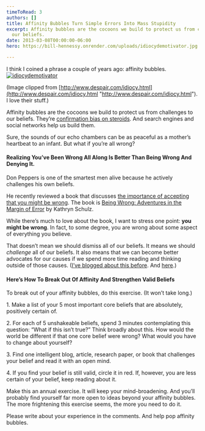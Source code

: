 ```yaml
---
timeToRead: 3
authors: []
title: Affinity Bubbles Turn Simple Errors Into Mass Stupidity
excerpt: Affinity bubbles are the cocoons we build to protect us from challenges to
  our beliefs.
date: 2013-03-08T00:00:00-06:00
hero: https://bill-hennessy.onrender.com/uploads/idiocydemotivator.jpg

---
```

I think I coined a phrase a couple of years ago: affinity bubbles. [![idiocydemotivator](https://web.archive.org/web/20161109182600im_/http://static1.squarespace.com/static/56c87f52356fb0ec8c23c9b7/56d09050d9fd567b5dd38d8b/56d09059d9fd567b5dd38e6c/1456509017504/idiocydemotivator.jpg?format=original "idiocydemotivator")](https://web.archive.org/web/20161109182600/http://www.despair.com/idiocy.html)

(Image clipped from [http://www.despair.com/idiocy.html](http://www.despair.com/idiocy.html "http://www.despair.com/idiocy.html"). I love their stuff.)

Affinity bubbles are the cocoons we build to protect us from challenges to our beliefs. They’re [confirmation bias on steroids](https://web.archive.org/web/20161109182600/http://hennessysview.com/2012/12/28/how-psychological-biases-make-good-government-unlikely/). And search engines and social networks help us build them.

Sure, the sounds of our echo chambers can be as peaceful as a mother’s heartbeat to an infant. But what if you’re all wrong?

#### Realizing You’ve Been Wrong All Along Is Better Than Being Wrong And Denying It.

Don Peppers is one of the smartest men alive because he actively challenges his own beliefs.

He recently reviewed a book that discusses [the importance of accepting that you might be wrong](https://web.archive.org/web/20161109182600/http://www.linkedin.com/today/post/article/20130222155754-17102372-what-does-it-feel-like-to-be-wrong). The book is [Being Wrong: Adventures in the Margin of Error](https://web.archive.org/web/20161109182600/http://www.amazon.com/gp/product/0061176052/ref=as_li_ss_tl?ie=UTF8&camp=1789&creative=390957&creativeASIN=0061176052&linkCode=as2&tag=hennesssview-20) by Kathryn Schulz.

While there’s much to love about the book, I want to stress one point: **you might be wrong**. In fact, to some degree, you are wrong about some aspect of everything you believe.

That doesn’t mean we should dismiss all of our beliefs. It means we should _challenge_ all of our beliefs. It also means that we can become better advocates for our causes if we spend more time reading and thinking outside of those causes. ([I’ve blogged about this before](https://web.archive.org/web/20161109182600/http://hennessysview.com/2010/12/30/8-things-to-read-in-2011/). And [here](https://web.archive.org/web/20161109182600/http://hennessysview.com/2012/12/09/conservatives-keep-losing-because-theyre-reading-the-wrong-books/).)

#### Here’s How To Break Out Of Affinity And Strengthen Valid Beliefs

To break out of your affinity bubbles, do this exercise. (It won’t take long.)

1\. Make a list of your 5 most important core beliefs that are absolutely, positively certain of.

2\. For each of 5 unshakeable beliefs, spend 3 minutes contemplating this question: “What if this isn’t true?” Think broadly about this. How would the world be different if that one core belief were wrong? What would you have to change about yourself?

3\. Find one intelligent blog, article, research paper, or book that challenges your belief and read it with an open mind.

4\. If you find your belief is still valid, circle it in red. If, however, you are less certain of your belief, keep reading about it.

Make this an annual exercise. It will keep your mind-broadening. And you’ll probably find yourself far more open to ideas beyond your affinity bubbles. The more frightening this exercise seems, the more you need to do it.

Please write about your experience in the comments. And help pop affinity bubbles.